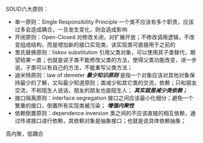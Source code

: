 
SOLID六大原则：
- 单一原则：Single Responsibility Principle
一个类不应该有多个职责，应该过多会造成耦合，一旦发生变化，则会造成影响
- 开闭原则：Open-Closed
对修改关闭，对扩展开放；不修改调用逻辑，不改变组成结构，而是增加新的接口实现类，该实现类可直接用于之前的
- 里氏替换原则：liskov substitution
引用父类对象，可以使用其子类替代，期望结果一直；也就是说子类不能修改父类的方法，使得父类功能改变，进一步说，子类可以有自己的方法，不能重写父类方法；
- 迪米特原则：law of demeter
***最少知识原则***
是指一个对象应该对其他对象保持最少的了解，又叫最少知道原则；类减少和其它类的交流，依赖；只和朋友交流，不和陌生人说话，朋友的朋友也是陌生人；
***其实就是减少类依赖；***
- 接口隔离原则：interface  segregation
接口之间应该最小化细分；避免一个繁重的接口，倒置所有实现类被污染；
***增强内聚性***
- 依赖倒置原则：dependence inversion
类之间的不应该直接的相互依赖，通过传递接口进行依赖，其依赖对象是抽象接口；也就是说具体依赖抽象；

高内聚，低耦合
